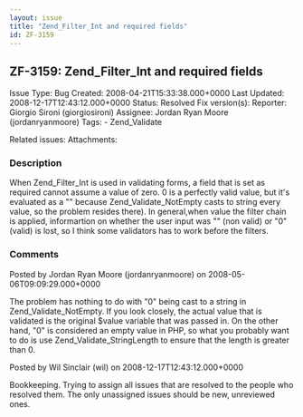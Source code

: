 ```yaml
---
layout: issue
title: "Zend_Filter_Int and required fields"
id: ZF-3159
---
```


ZF-3159: Zend\_Filter\_Int and required fields
----------------------------------------------

 Issue Type: Bug Created: 2008-04-21T15:33:38.000+0000 Last Updated: 2008-12-17T12:43:12.000+0000 Status: Resolved Fix version(s): 
 Reporter:  Giorgio Sironi (giorgiosironi)  Assignee:  Jordan Ryan Moore (jordanryanmoore)  Tags: - Zend\_Validate
 
 Related issues: 
 Attachments: 
### Description

When Zend\_Filter\_Int is used in validating forms, a field that is set as required cannot assume a value of zero. 0 is a perfectly valid value, but it's evaluated as a "" because Zend\_Validate\_NotEmpty casts to string every value, so the problem resides there). In general,when value the filter chain is applied, informartion on whether the user input was "" (non valid) or "0" (valid) is lost, so I think some validators has to work before the filters.

 

 

### Comments

Posted by Jordan Ryan Moore (jordanryanmoore) on 2008-05-06T09:09:29.000+0000

The problem has nothing to do with "0" being cast to a string in Zend\_Validate\_NotEmpty. If you look closely, the actual value that is validated is the original $value variable that was passed in. On the other hand, "0" is considered an empty value in PHP, so what you probably want to do is use Zend\_Validate\_StringLength to ensure that the length is greater than 0.

 

 

Posted by Wil Sinclair (wil) on 2008-12-17T12:43:12.000+0000

Bookkeeping. Trying to assign all issues that are resolved to the people who resolved them. The only unassigned issues should be new, unreviewed ones.

 

 